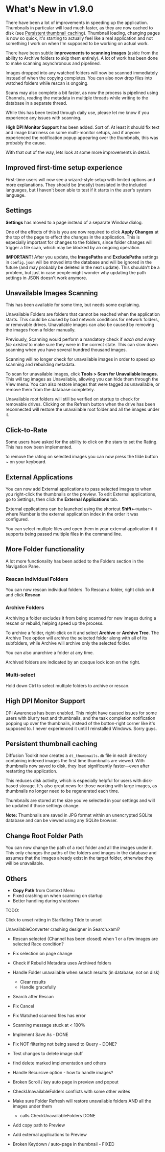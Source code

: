 # What's New in v1.9.0

There have been a lot of improvements in speeding up the application. Thumbnails in particular will load much faster, as they are now cached to disk (see [Persistent thumbnail caching](#persistent-thumbnail-caching)). Thumbnail loading, changing pages is now so quick, it's starting to actually feel like a real application and not something I work on when I'm supposed to be working on actual work.

There have been subtle **improvements to scanning images** (aside from the ability to Archive folders to skip them entirely). A lot of work has been done to make scanning asynchronous and pipelined.

Images dropped into any watched folders will now be scanned immediately instead of when the copying completes. You can also now drop files into watched folders while rescan is ongoing.

Scans may also complete a bit faster, as now the process is pipelined using Channels, reading the metadata in multiple threads while writing to the database in a separate thread.

While this has been tested through daily use, please let me know if you experience any issues with scanning.

**High DPI Monitor Support** has been added. Sort of. At least it should fix text and image blurriness on some multi-monitor setups, and if anyone experienced the notification popup appearing over the thumbnails, this was probably the cause.

With that out of the way, lets look at some more improvements in detail.

## Improved first-time setup experience

First-time users will now see a wizard-style setup with limited options and more explanations. They should be (mostly) translated in the included languages, but I haven't been able to test if it starts in the user's system language.

## Settings

**Settings** has moved to a page instead of a separate Window dialog. 

One of the effects of this is you are now required to click **Apply Changes** at the top of the page to effect the changes in the application. This is especially important for changes to the folders, since folder changes will trigger a file scan, which may be blocked by an ongoing operation.

**IMPORTANT!** After you update, the **ImagePaths** and **ExcludePaths** settings in `config.json` will be moved into the database and will be ignored in the future (and may probably be deleted in the next update). This shouldn't be a problem, but just in case people might wonder why updating the path settings in JSON doesn't work anymore.

## Unavailable Images Scanning

This has been available for some time, but needs some explaining.

Unavailable Folders are folders that cannot be reached when the application starts. This could be caused by bad network conditions for network folders, or removable drives. Unavailable images can also be caused by removing the images from a folder manually.

Previously, Scanning would perform a mandatory check if *each and every file existed* to make sure they were in the correct state. This can slow down scanning when you have several hundred thousand images.

Scanning will no longer check for unavailable images in order to speed up scanning and rebuilding metadata.

To scan for unavailable images, click **Tools > Scan for Unavailable images**. This will tag images as Unavailable, allowing you can hide them through the View menu. You can also restore images that were tagged as unavailable, or remove them from the database completely.

Unavailable root folders will still be verified on startup to check for removable drives. Clicking on the Refresh button when the drive has been reconnected will restore the unavailable root folder and all the images under it.

## Click-to-Rate

Some users have asked for the ability to click on the stars to set the Rating. This has now been implemented.

to remove the rating on selected images you can now press the tilde button ~ on your keyboard. 

## External Applications

You can now add External applications to pass selected images to when you right-click the thumbnails or the preview. To edit External applications, go to Settings, then click the **External Applications** tab.

External epplications can be launched using the shortcut **Shift+**`<Number>` where Number is the external application index in the order it was configured. 

You can select multiple files and open them in your external application if it supports being passed multiple files in the command line.

## More Folder functionality

A lot more functionality has been added to the Folders section in the Navigation Pane.

### Rescan Individual Folders

You can now rescan individual folders. To Rescan a folder, right click on it and click **Rescan**

### Archive Folders

Archiving a folder excludes it from being scanned for new images during a rescan or rebuild, helping speed up the process.

To archive a folder, right-click on it and select **Archive** or **Archive Tree**. The Archive Tree option will archive the selected folder along with all of its subfolders, while Archive will archive only the selected folder.

You can also unarchive a folder at any time.

Archived folders are indicated by an opaque lock icon on the right.

### Multi-select

Hold down Ctrl to select multiple folders to archive or rescan.

## High DPI Monitor Support

DPI Awareness has been enabled. This might have caused issues for some users with blurry text and thumbnails, and the task completion notification popping up over the thumbnails, instead of the botton-right corner like it's supposed to.  I never experienced it until I reinstalled Windows. Sorry guys.

## Persistent thumbnail caching

Diffusion Toolkit now creates a `dt_thumbnails.db` file in each directory containing indexed images the first time thumbnails are viewed. With thumbnails now saved to disk, they load significantly faster—even after restarting the application.

This reduces disk activity, which is especially helpful for users with disk-based storage. It's also great news for those working with large images, as thumbnails no longer need to be regenerated each time.

Thumbnails are stored at the size you've selected in your settings and will be updated if those settings change.

**Note:** Thumbnails are saved in JPG format within an unencrypted SQLite database and can be viewed using any SQLite browser.

## Change Root Folder Path

You can now change the path of a root folder and all the images under it. This only changes the paths of the folders and images in the database and assumes that the images already exist in the target folder, otherwise they will be unavailable.

## Others

* **Copy Path** from Context Menu
* Fixed crashing on when scanning on startup
* Better handling during shutdown

TODO: 

Click to unset rating in StarRating
Tilde to unset

UnavailableConverter crashing designer in Search.xaml?

* Rescan selected (Channel has been closed) when 1 or a few images are selected
  Race condition?
* Fix selection on page change 
* Check if Rebuild Metadata uses Archived folders
* Handle Folder unavailable when search results (in database, not on disk)
  * Clear results
  * Handle gracefully
* Search after Rescan
* Fix Cancel
* Fix Watched scanned files has error
* Scanning message stuck at < 100%
* Implement Save As - DONE
* Fix NOT filtering not being saved to Query - DONE?
* Test changes to delete image stuff
* find delete marked implementation and others
* Handle Recursive option - how to handle images?

* Broken Scroll / key auto page in preview and popout
* CheckUnavailableFolders conflicts with some other writes
* Make sure Folder Refresh will restore unavailable folders AND all the images under them
  * calls CheckUnavailableFolders DONE

* Add copy path to Preview
* Add external applications to Preview
* Broken Keydown / auto-page in thumbnail - FIXED
